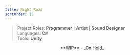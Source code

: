```yaml
---
title: Night Road
sortOrder: 15
---
```


> Project Roles: **Programmer** | **Artist** | **Sound Designer**\
> Languages: **C#**\
> Tools: **Unity**

<center>**WIP** - _On Hold_</center>

